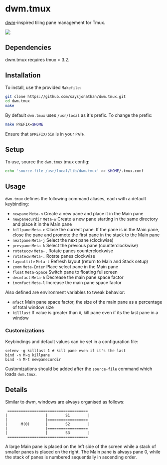 dwm.tmux
===
[dwm](http://dwm.suckless.org/)-inspired tiling pane management for Tmux.

![](https://raw.githubusercontent.com/saysjonathan/dwm.tmux/master/screenshot.png)

## Dependencies
dwm.tmux requires tmux > 3.2.

## Installation
To install, use the provided `Makefile`:

```sh
git clone https://github.com/saysjonathan/dwm.tmux.git
cd dwm.tmux
make
```

By default `dwm.tmux` uses `/usr/local` as it's prefix. To change the prefix:

```sh
make PREFIX=$HOME
```

Ensure that `$PREFIX/bin` is in your `PATH`.

## Setup
To use, source the `dwm.tmux` tmux config:

```sh
echo 'source-file /usr/local/lib/dwm.tmux' >> $HOME/.tmux.conf
```

## Usage
`dwm.tmux` defines the following command aliases, each with a default keybinding:

- `newpane` `Meta-n` Create a new pane and place it in the Main pane
- `newpanecurdir` `Meta-w` Create a new pane starting in the same directory and place it in the Main pane
- `killpane` `Meta-c` Close the current pane. If the pane is in the Main pane, close the pane and promote the first pane in the stack to the Main pane
- `nextpane` `Meta-j` Select the next pane (clockwise)
- `prevpane` `Meta-k` Select the previous pane (counterclockwise)
- `rotateccw` `Meta-,` Rotate panes counterclockwise
- `rotatecw` `Meta-.` Rotate panes clockwise
- `layouttile` `Meta-t` Refresh layout (return to Main and Stack setup)
- `zoom` `Meta-Enter` Place select pane in the Main pane
- `float` `Meta-Space` Switch pane to floating fullscreen
- `decmfact` `Meta-h` Decrease the main pane space factor
- `incmfact` `Meta-l` Increase the main pane space factor

Also defined are environment variables to tweak behavior:

- `mfact` Main pane space factor, the size of the main pane as a percentage of total window size
- `killlast` If value is greater than `0`, kill pane even if its the last pane in a window

### Customizations
Keybindings and default values can be set in a configuration file:

```
setenv -g killlast 1 # kill pane even if it's the last
bind -n M-q killpane
bind -n M-t newpanecurdir
```

Customizations should be added after the `source-file` command which loads `dwm.tmux`.

## Details

Similar to dwm, windows are always organised as follows:

```
 ====================================
|                 |        S1        | 
|                 |==================
|      M(0)       |        S2        | 
|                 |==================
|                 |        S3        | 
 ====================================
```

A large Main pane is placed on the left side of the screen while a stack of smaller panes is placed on the right. The Main pane is always pane 0,  while the stack of panes is numbered sequentially in ascending order.
